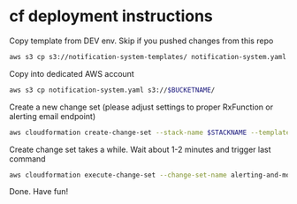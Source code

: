 # cf deployment instructions

Copy template from DEV env. Skip if you pushed changes from this repo

```bash
aws s3 cp s3://notification-system-templates/ notification-system.yaml
```

Copy into dedicated AWS account

```bash
aws s3 cp notification-system.yaml s3://$BUCKETNAME/
```

Create a new change set (please adjust settings to proper RxFunction or alerting email endpoint)

```bash
aws cloudformation create-change-set --stack-name $STACKNAME --template-url https://$BUCKETNAME.$AWSREGION.amazonaws.com/notification-system.yaml --change-set-name alerting-and-monitoring --parameters ParameterKey=CodeBucket,ParameterValue=jem-code-persistence ParameterKey=Version,ParameterValue=0.0.25 ParameterKey=RxArn,ParameterValue=arn:aws:lambda:eu-west-1:075098069349:function:bl-stack-persistence-RxFunction-1JZD03GNFDHKJ ParameterKey=apiGatewayStageName,ParameterValue=api ParameterKey=DeployTransferService,ParameterValue=false ParameterKey=FirstDeploy,ParameterValue=false ParameterKey=MonitoringEmail,ParameterValue="$ALERTINGEMAIL" --capabilities CAPABILITY_IAM
```

Create change set takes a while. Wait about 1-2 minutes and trigger last command

```bash
aws cloudformation execute-change-set --change-set-name alerting-and-monitoring --stack-name $STACKNAME
```

Done. Have fun!

